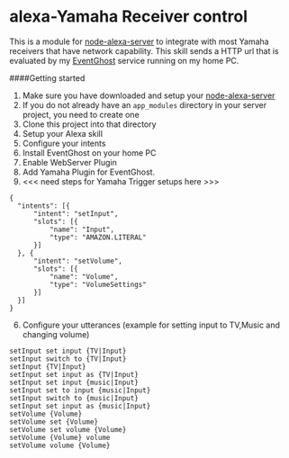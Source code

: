 # alexa-Yamaha Receiver control

This is a module for [node-alexa-server](https://github.com/bbrookfield/node-alexa-server) to integrate with most Yamaha receivers that have network capability.
This skill sends a HTTP url that is evaluated by my  [EventGhost](https:www.eventghost.org) service running on my home PC.

####Getting started
1. Make sure you have downloaded and setup your [node-alexa-server](https://github.com/bbrookfield/node-alexa-server)
2. If you do not already have an `app_modules` directory in your server project, you need to create one
3. Clone this project into that directory
4. Setup your Alexa skill
5. Configure your intents
6. Install EventGhost on your home PC
7. Enable WebServer Plugin
8. Add Yamaha Plugin for EventGhost.
9.  <<< need steps for Yamaha Trigger setups here >>>



  
  ```
  {
  	"intents": [{
  		"intent": "setInput",
  		"slots": [{
  			"name": "Input",
  			"type": "AMAZON.LITERAL"
  		}]
  	}, {
  		"intent": "setVolume",
  		"slots": [{
  			"name": "Volume",
  			"type": "VolumeSettings"
  		}]
  	}]
  }
  ```
6. Configure your utterances (example for setting input to TV,Music and changing volume)

  ```
setInput set input {TV|Input}
setInput switch to {TV|Input}
setInput {TV|Input}
setInput set input as {TV|Input}
setInput set input {music|Input}
setInput set to input {music|Input}
setInput switch to {music|Input}
setInput set input as {music|Input}
setVolume {Volume}
setVolume set {Volume}
setVolume set volume {Volume}
setVolume {Volume} volume
setVolume volume {Volume}
  ```
